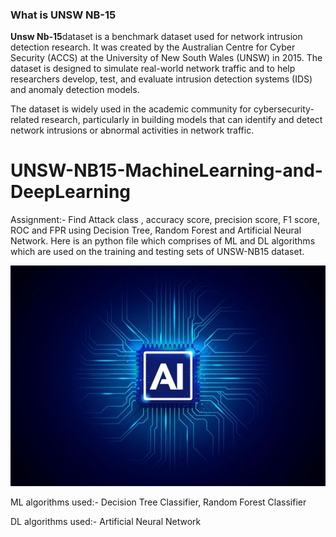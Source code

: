 <h3> What is UNSW NB-15</h3>
<p><b>  Unsw Nb-15</b>dataset is a benchmark dataset used for network intrusion detection research. It was created by the Australian Centre for Cyber Security (ACCS) at the University of New South Wales (UNSW) in 2015. The dataset is designed to simulate real-world network traffic and to help researchers develop, test, and evaluate intrusion detection systems (IDS) and anomaly detection models.</p>

<p>The dataset is widely used in the academic community for cybersecurity-related research, particularly in building models that can identify and detect network intrusions or abnormal activities in network traffic.</p>


# UNSW-NB15-MachineLearning-and-DeepLearning
Assignment:- Find Attack class , accuracy score, precision score, F1 score, ROC and FPR using Decision Tree, Random Forest and Artificial Neural Network.
Here is an python file which comprises of ML and DL algorithms which are used on the training and testing sets of UNSW-NB15 dataset.

<img src="https://github.com/HanumatNegi/UNSW-NB15-MachineLearning-and-DeepLearning/blob/6c5545c6992d23e9b401e8b2c8d5cbe25ee02bee/images/ai.jpg">

ML algorithms used:- Decision Tree Classifier, Random Forest Classifier


DL algorithms used:- Artificial Neural Network



